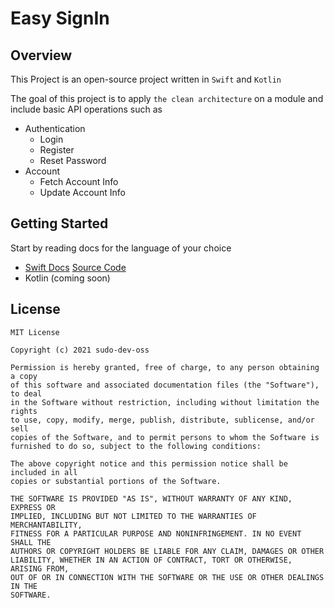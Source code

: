 # Easy SignIn

## Overview

This Project is an open-source project written in ``` Swift ``` and ``` Kotlin ```

The goal of this project is to apply ``` the clean architecture ``` on a module and include basic API operations such as

- Authentication
    - Login
    - Register
    - Reset Password
- Account
    - Fetch Account Info
    - Update Account Info

## Getting Started
Start by reading docs for the language of your choice

- [Swift Docs](/swift/dependencies/?id=requirements) [Source Code](https://github.com/SudoDevOSS/easy-signin-ios)
- Kotlin (coming soon)

## License

```
MIT License

Copyright (c) 2021 sudo-dev-oss

Permission is hereby granted, free of charge, to any person obtaining a copy
of this software and associated documentation files (the "Software"), to deal
in the Software without restriction, including without limitation the rights
to use, copy, modify, merge, publish, distribute, sublicense, and/or sell
copies of the Software, and to permit persons to whom the Software is
furnished to do so, subject to the following conditions:

The above copyright notice and this permission notice shall be included in all
copies or substantial portions of the Software.

THE SOFTWARE IS PROVIDED "AS IS", WITHOUT WARRANTY OF ANY KIND, EXPRESS OR
IMPLIED, INCLUDING BUT NOT LIMITED TO THE WARRANTIES OF MERCHANTABILITY,
FITNESS FOR A PARTICULAR PURPOSE AND NONINFRINGEMENT. IN NO EVENT SHALL THE
AUTHORS OR COPYRIGHT HOLDERS BE LIABLE FOR ANY CLAIM, DAMAGES OR OTHER
LIABILITY, WHETHER IN AN ACTION OF CONTRACT, TORT OR OTHERWISE, ARISING FROM,
OUT OF OR IN CONNECTION WITH THE SOFTWARE OR THE USE OR OTHER DEALINGS IN THE
SOFTWARE.
```